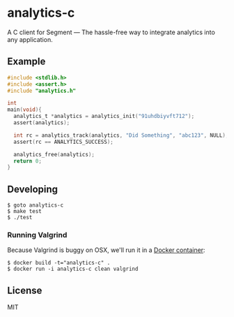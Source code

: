 # analytics-c

A C client for Segment — The hassle-free way to integrate analytics into any application.

## Example

```c
#include <stdlib.h>
#include <assert.h>
#include "analytics.h"

int
main(void){
  analytics_t *analytics = analytics_init("91uhdbiyvft712");
  assert(analytics);

  int rc = analytics_track(analytics, "Did Something", "abc123", NULL);
  assert(rc == ANALYTICS_SUCCESS);

  analytics_free(analytics);
  return 0;
}
```

## Developing

```
$ goto analytics-c
$ make test
$ ./test
```

### Running Valgrind

Because Valgrind is buggy on OSX, we'll run it in a [Docker container](https://github.com/thlorenz/docker-valgrind):

```
$ docker build -t="analytics-c" .
$ docker run -i analytics-c clean valgrind
```

## License

MIT
